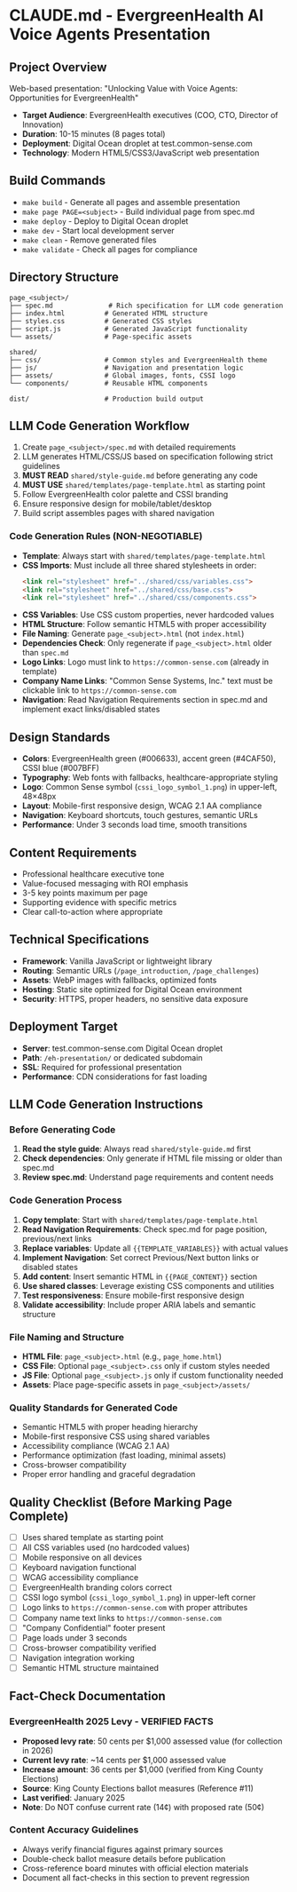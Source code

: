 # CLAUDE.md - EvergreenHealth AI Voice Agents Presentation

## Project Overview
Web-based presentation: "Unlocking Value with Voice Agents: Opportunities for EvergreenHealth"
- **Target Audience**: EvergreenHealth executives (COO, CTO, Director of Innovation)  
- **Duration**: 10-15 minutes (8 pages total)
- **Deployment**: Digital Ocean droplet at test.common-sense.com
- **Technology**: Modern HTML5/CSS3/JavaScript web presentation

## Build Commands
- `make build` - Generate all pages and assemble presentation
- `make page PAGE=<subject>` - Build individual page from spec.md
- `make deploy` - Deploy to Digital Ocean droplet
- `make dev` - Start local development server
- `make clean` - Remove generated files
- `make validate` - Check all pages for compliance

## Directory Structure
```
page_<subject>/
├── spec.md              # Rich specification for LLM code generation
├── index.html          # Generated HTML structure  
├── styles.css          # Generated CSS styles
├── script.js           # Generated JavaScript functionality
└── assets/             # Page-specific assets

shared/
├── css/                # Common styles and EvergreenHealth theme
├── js/                 # Navigation and presentation logic
├── assets/             # Global images, fonts, CSSI logo
└── components/         # Reusable HTML components

dist/                   # Production build output
```

## LLM Code Generation Workflow
1. Create `page_<subject>/spec.md` with detailed requirements
2. LLM generates HTML/CSS/JS based on specification following strict guidelines
3. **MUST READ** `shared/style-guide.md` before generating any code
4. **MUST USE** `shared/templates/page-template.html` as starting point
5. Follow EvergreenHealth color palette and CSSI branding
6. Ensure responsive design for mobile/tablet/desktop
7. Build script assembles pages with shared navigation

### Code Generation Rules (NON-NEGOTIABLE)
- **Template**: Always start with `shared/templates/page-template.html`
- **CSS Imports**: Must include all three shared stylesheets in order:
  ```html
  <link rel="stylesheet" href="../shared/css/variables.css">
  <link rel="stylesheet" href="../shared/css/base.css">
  <link rel="stylesheet" href="../shared/css/components.css">
  ```
- **CSS Variables**: Use CSS custom properties, never hardcoded values
- **HTML Structure**: Follow semantic HTML5 with proper accessibility
- **File Naming**: Generate `page_<subject>.html` (not `index.html`)
- **Dependencies Check**: Only regenerate if `page_<subject>.html` older than `spec.md`
- **Logo Links**: Logo must link to `https://common-sense.com` (already in template)
- **Company Name Links**: "Common Sense Systems, Inc." text must be clickable link to `https://common-sense.com`
- **Navigation**: Read Navigation Requirements section in spec.md and implement exact links/disabled states

## Design Standards
- **Colors**: EvergreenHealth green (#006633), accent green (#4CAF50), CSSI blue (#007BFF)
- **Typography**: Web fonts with fallbacks, healthcare-appropriate styling  
- **Logo**: Common Sense symbol (`cssi_logo_symbol_1.png`) in upper-left, 48×48px
- **Layout**: Mobile-first responsive design, WCAG 2.1 AA compliance
- **Navigation**: Keyboard shortcuts, touch gestures, semantic URLs
- **Performance**: Under 3 seconds load time, smooth transitions

## Content Requirements
- Professional healthcare executive tone
- Value-focused messaging with ROI emphasis
- 3-5 key points maximum per page
- Supporting evidence with specific metrics
- Clear call-to-action where appropriate

## Technical Specifications
- **Framework**: Vanilla JavaScript or lightweight library
- **Routing**: Semantic URLs (`/page_introduction`, `/page_challenges`)
- **Assets**: WebP images with fallbacks, optimized fonts
- **Hosting**: Static site optimized for Digital Ocean environment
- **Security**: HTTPS, proper headers, no sensitive data exposure

## Deployment Target
- **Server**: test.common-sense.com Digital Ocean droplet
- **Path**: `/eh-presentation/` or dedicated subdomain
- **SSL**: Required for professional presentation
- **Performance**: CDN considerations for fast loading

## LLM Code Generation Instructions

### Before Generating Code
1. **Read the style guide**: Always read `shared/style-guide.md` first
2. **Check dependencies**: Only generate if HTML file missing or older than spec.md
3. **Review spec.md**: Understand page requirements and content needs

### Code Generation Process
1. **Copy template**: Start with `shared/templates/page-template.html`
2. **Read Navigation Requirements**: Check spec.md for page position, previous/next links
3. **Replace variables**: Update all `{{TEMPLATE_VARIABLES}}` with actual values
4. **Implement Navigation**: Set correct Previous/Next button links or disabled states
5. **Add content**: Insert semantic HTML in `{{PAGE_CONTENT}}` section
6. **Use shared classes**: Leverage existing CSS components and utilities
7. **Test responsiveness**: Ensure mobile-first responsive design
8. **Validate accessibility**: Include proper ARIA labels and semantic structure

### File Naming and Structure
- **HTML File**: `page_<subject>.html` (e.g., `page_home.html`)
- **CSS File**: Optional `page_<subject>.css` only if custom styles needed
- **JS File**: Optional `page_<subject>.js` only if custom functionality needed
- **Assets**: Place page-specific assets in `page_<subject>/assets/`

### Quality Standards for Generated Code
- Semantic HTML5 with proper heading hierarchy
- Mobile-first responsive CSS using shared variables
- Accessibility compliance (WCAG 2.1 AA)
- Performance optimization (fast loading, minimal assets)
- Cross-browser compatibility
- Proper error handling and graceful degradation

## Quality Checklist (Before Marking Page Complete)
- [ ] Uses shared template as starting point
- [ ] All CSS variables used (no hardcoded values)  
- [ ] Mobile responsive on all devices
- [ ] Keyboard navigation functional  
- [ ] WCAG accessibility compliance
- [ ] EvergreenHealth branding colors correct
- [ ] CSSI logo symbol (`cssi_logo_symbol_1.png`) in upper-left corner
- [ ] Logo links to `https://common-sense.com` with proper attributes
- [ ] Company name text links to `https://common-sense.com`
- [ ] "Company Confidential" footer present
- [ ] Page loads under 3 seconds
- [ ] Cross-browser compatibility verified
- [ ] Navigation integration working
- [ ] Semantic HTML structure maintained

## Fact-Check Documentation

### EvergreenHealth 2025 Levy - VERIFIED FACTS
- **Proposed levy rate**: 50 cents per $1,000 assessed value (for collection in 2026)
- **Current levy rate**: ~14 cents per $1,000 assessed value  
- **Increase amount**: 36 cents per $1,000 (verified from King County Elections)
- **Source**: King County Elections ballot measures (Reference #11)
- **Last verified**: January 2025
- **Note**: Do NOT confuse current rate (14¢) with proposed rate (50¢)

### Content Accuracy Guidelines
- Always verify financial figures against primary sources
- Double-check ballot measure details before publication
- Cross-reference board minutes with official election materials
- Document all fact-checks in this section to prevent regression